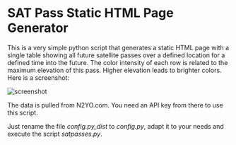 # SAT Pass Static HTML Page Generator

This is a very simple python script that generates a static HTML page with a single table showing all future satellite passes over a defined location for a defined time into the future. The color intensity of each row is related to the maximum elevation of this pass. Higher elevation leads to brighter colors. Here is a screenshot:

![screenshot](/img/screenshot2jpg)

The data is pulled from N2YO.com. You need an API key from there to use this script.

Just rename the file _config.py_dist_ to _config.py_, adapt it to your needs and execute the script _satpasses.py_.
